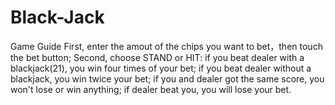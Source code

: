 # Black-Jack
Game Guide
First, enter the amout of the chips you want to bet，then touch the bet button;
Second, choose STAND or HIT:
        if you beat dealer with a blackjack(21), you win four times of your bet;
        if you beat dealer without a blackjack, you win twice your bet;
        if you and dealer got the same score, you won't lose or win anything;
        if dealer beat you, you will lose your bet.
